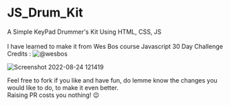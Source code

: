 # JS_Drum_Kit
A Simple KeyPad Drummer's Kit Using HTML, CSS, JS<br>
<br>
I have learned to make it from Wes Bos course Javascript 30 Day Challenge<br>
Credits : ![ @wesbos ]("https://twitter.com/wesbos)

![Screenshot 2022-08-24 121419](https://user-images.githubusercontent.com/106434904/186349515-8bb85690-14fb-4fce-bc6c-0bf05f4b4f80.png)

Feel free to fork if you like and have fun, do lemme know the changes you would like to do, to make it even better. <br>
Raising PR costs you nothing! :wink:
